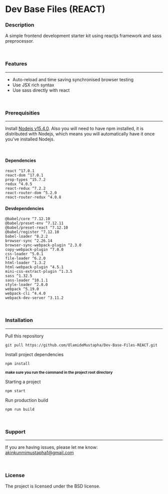 # Dev Base Files (REACT)

### Description
A simple frontend development starter kit using reactjs framework and sass preprocessor.

&nbsp;

### Features
***
- Auto-reload and time saving synchronised browser testing
- Use JSX rich syntax
- Use sass directly with react

&nbsp;

### Prerequisities
***
Install [Nodejs v15.4.0](https://nodejs.org/en/download/). Also you will need to have npm installed, it is distributed with Nodejs, which means you will automatically have it once you've installed Nodejs.

&nbsp;

#### Dependencies
    react ^17.0.1
    react-dom ^17.0.1
    prop-types ^15.7.2
    redux ^4.0.5
    react-redux ^7.2.2
    react-router-dom ^5.2.0
    react-router-redux ^4.0.8

#### Devdependencies
    @babel/core ^7.12.10
    @babel/preset-env ^7.12.11
    @babel/preset-react ^7.12.10
    @babel/register ^7.12.10
    babel-loader ^8.2.2
    browser-sync ^2.26.14
    browser-sync-webpack-plugin ^2.3.0
    copy-webpack-plugin ^7.0.0
    css-loader ^5.0.1
    file-loader ^6.2.0
    html-loader ^1.3.2
    html-webpack-plugin ^4.5.1
    mini-css-extract-plugin ^1.3.5
    sass ^1.32.5
    sass-loader ^10.1.1
    style-loader ^2.0.0
    webpack ^5.19.0
    webpack-cli ^4.4.0
    webpack-dev-server ^3.11.2


&nbsp;

### Installation
***
Pull this repository
```
git pull https://github.com/OlamideMustapha/Dev-Base-Files-REACT.git
```

Install project dependencies
```
npm install
```
**<small>make sure you run the command in the project root directory</small>**

Starting a project
```
npm start
```

Run production build 
```
npm run build
```

&nbsp;


### Support
***
If you are having issues, please let me know: akinkunmimustapha1@gmail.com

&nbsp;


### License
The project is licensed under the BSD license.